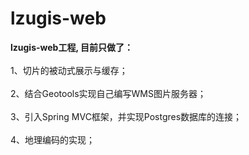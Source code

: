 # lzugis-web
<b>lzugis-web工程, 目前只做了：</b><br/><br/>
1、切片的被动式展示与缓存；<br/><br/>
2、结合Geotools实现自己编写WMS图片服务器；<br/><br/>
3、引入Spring MVC框架，并实现Postgres数据库的连接；<br/><br/>
4、地理编码的实现；
